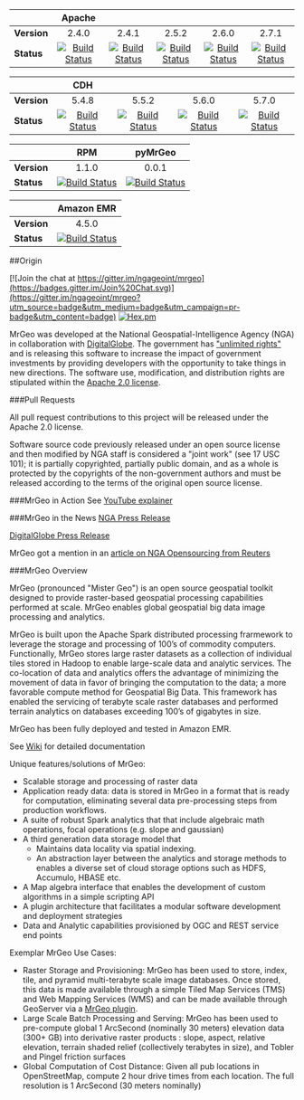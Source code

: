 ||Apache|||||
|:---|:---:|:---:|:---:|:---:|:---:|
|**Version**|2.4.0|2.4.1|2.5.2|2.6.0|2.7.1|
|**Status**|[![Build Status](http://jenkins.dgis-dev.com:8080/job/mrgeo-opensource-apache240/badge/icon)](http://jenkins.dgis-dev.com:8080/job/mrgeo-opensource-apache240/)|[![Build Status](http://jenkins.dgis-dev.com:8080/job/mrgeo-opensource-apache241/badge/icon)](http://jenkins.dgis-dev.com:8080/job/mrgeo-opensource-apache241/)|[![Build Status](http://jenkins.dgis-dev.com:8080/job/mrgeo-opensource-apache252/badge/icon)](http://jenkins.dgis-dev.com:8080/job/mrgeo-opensource-apache252/)|[![Build Status](http://jenkins.dgis-dev.com:8080/job/mrgeo-opensource-apache260/badge/icon)](http://jenkins.dgis-dev.com:8080/job/mrgeo-opensource-apache260/)|[![Build Status](http://jenkins.dgis-dev.com:8080/job/mrgeo-opensource-apache271/badge/icon)](http://jenkins.dgis-dev.com:8080/job/mrgeo-opensource-apache271/)

||CDH||||
|:---|:---:|:---:|:---:|:---:|
|**Version**|5.4.8|5.5.2|5.6.0|5.7.0|
|**Status**|[![Build Status](http://jenkins.dgis-dev.com:8080/job/mrgeo-opensource-cdh5.4.8-yarn/badge/icon)](http://jenkins.dgis-dev.com:8080/job/mrgeo-opensource-cdh5.4.8-yarn/)|[![Build Status](http://jenkins.dgis-dev.com:8080/job/mrgeo-opensource-cdh5.5.2-yarn/badge/icon)](http://jenkins.dgis-dev.com:8080/job/mrgeo-opensource-cdh5.5.2-yarn/)|[![Build Status](http://jenkins.dgis-dev.com:8080/job/mrgeo-opensource-cdh5.6.0-yarn/badge/icon)](http://jenkins.dgis-dev.com:8080/job/mrgeo-opensource-cdh5.6.0-yarn/)|[![Build Status](http://jenkins.dgis-dev.com:8080/job/mrgeo-opensource-cdh5.7.0-yarn/badge/icon)](http://jenkins.dgis-dev.com:8080/job/mrgeo-opensource-cdh5.7.0-yarn/)|

||RPM|pyMrGeo|
|:---|:---:|:---:|
|**Version**|1.1.0|0.0.1|
|**Status**|[![Build Status](http://jenkins.dgis-dev.com:8080/job/mrgeo-opensource-aws-rpm/badge/icon)](http://jenkins.dgis-dev.com:8080/job/mrgeo-opensource-aws-rpm)|[![Build Status](http://jenkins.dgis-dev.com:8080/job/pymrgeo-build/badge/icon)](http://jenkins.dgis-dev.com:8080/job/pymrgeo-build/)|

||Amazon EMR|
|:---|:---:|
|**Version**|4.5.0|
|**Status**|[![Build Status](http://jenkins.dgis-dev.com:8080/job/mrgeo-opensource-aws/badge/icon)](http://jenkins.dgis-dev.com:8080/job/mrgeo-opensource-aws/)

##Origin

[![Join the chat at https://gitter.im/ngageoint/mrgeo](https://badges.gitter.im/Join%20Chat.svg)](https://gitter.im/ngageoint/mrgeo?utm_source=badge&utm_medium=badge&utm_campaign=pr-badge&utm_content=badge)
[![Hex.pm](https://img.shields.io/hexpm/l/plug.svg?maxAge=2592000)](http://www.apache.org/licenses/LICENSE-2.0.html)


MrGeo was developed at the National Geospatial-Intelligence Agency (NGA) in collaboration with [DigitalGlobe](https://www.digitalglobe.com/). The government has ["unlimited rights"](https://github.com/ngageoint/mrgeo/blob/master/NOTICE) and is releasing this software to increase the impact of government investments by providing developers with the opportunity to take things in new directions. The software use, modification, and distribution rights are stipulated within the [Apache 2.0 license](http://www.apache.org/licenses/LICENSE-2.0.html).

###Pull Requests

All pull request contributions to this project will be released under the Apache 2.0 license. 

Software source code previously released under an open source license and then modified by NGA staff is considered a "joint work" (see 17 USC 101); it is partially copyrighted, partially public domain, and as a whole is protected by the copyrights of the non-government authors and must be released according to the terms of the original open source license.

###MrGeo in Action
See [YouTube explainer](http://youtu.be/Z3fPTTtZ60I?list=FLBRaZ-IsIB44ikg-9n1RKtw)

###MrGeo in the News
[NGA Press Release](https://www1.nga.mil/MediaRoom/PressReleases/Pages/2015-02.aspx)

[DigitalGlobe Press Release](http://investor.digitalglobe.com/phoenix.zhtml?c=70788&p=RssLanding&cat=news&id=2007262)

MrGeo got a mention in an [article on NGA Opensourcing from Reuters](http://www.reuters.com/article/2015/05/23/us-usa-military-nga-idUSKBN0O72JE20150523)

###MrGeo Overview

MrGeo (pronounced "Mister Geo") is an open source geospatial toolkit designed to provide raster-based geospatial processing capabilities performed at scale. MrGeo enables global geospatial big data image processing and analytics.

MrGeo is built upon the Apache Spark distributed processing frarmework to leverage the storage and processing of 100’s of commodity computers.  Functionally,  MrGeo stores large raster datasets as a collection of individual tiles stored in Hadoop to enable large-scale data and analytic services.  The co-location of data and analytics offers the advantage of minimizing the movement of data in favor of bringing the computation to the data; a more favorable compute method for Geospatial Big Data. This framework has enabled the servicing of terabyte scale raster databases and  performed terrain analytics on databases exceeding 100’s of gigabytes in size.

MrGeo has been fully deployed and tested in Amazon EMR.

See [Wiki](https://github.com/ngageoint/mrgeo/wiki) for detailed documentation

Unique features/solutions of MrGeo:

* Scalable storage and processing of raster data
* Application ready data: data is stored in MrGeo in a format that is ready for computation, eliminating several data pre-processing steps from production workflows.
* A suite of robust Spark analytics that that include algebraic math operations, focal operations (e.g. slope and gaussian)
* A third generation data storage model that 
  * Maintains data locality via  spatial indexing. 
  * An abstraction layer between the analytics and storage methods to enables a diverse set of cloud storage options such as HDFS, Accumulo, HBASE etc.
* A Map algebra interface that enables the development of custom algorithms in a simple scripting API
*	A plugin architecture that facilitates a modular software development and deployment strategies
*	Data and Analytic capabilities provisioned by OGC and REST service end points

Exemplar MrGeo Use Cases:

*	Raster Storage and Provisioning:  MrGeo has been used to store, index, tile, and pyramid multi-terabyte scale image databases.  Once stored, this data is made available through a simple Tiled Map Services (TMS) and Web Mapping Services (WMS) and can be made available through GeoServer via a [MrGeo plugin](https://github.com/ngageoint/mrgeo-geoserver-plugin).
*	Large Scale Batch Processing and Serving:  MrGeo has been used to pre-compute global 1 ArcSecond (nominally 30 meters) elevation data (300+ GB) into derivative raster products : slope, aspect, relative elevation, terrain shaded relief (collectively terabytes in size), and Tobler and Pingel friction surfaces
*	Global Computation of Cost Distance:  Given all pub locations in OpenStreetMap, compute 2 hour drive  times from each location.  The full resolution is  1 ArcSecond (30 meters nominally) 

